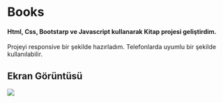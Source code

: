 <h1>Books</h1>

<h4>Html, Css, Bootstarp ve Javascript kullanarak Kitap projesi geliştirdim.</h4>

<p>Projeyi responsive bir şekilde hazırladım. Telefonlarda uyumlu bir şekilde kullanılabilir. </p>

<h2>Ekran Görüntüsü</h2>

![](books.gif)
